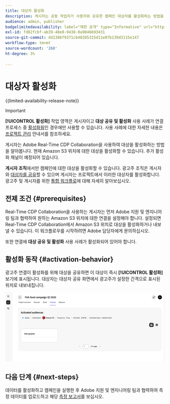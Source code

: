 ```yaml
---
title: 대상자 활성화
description: 게시자는 공동 작업자가 사용자와 공유한 캠페인 대상자를 활성화하는 방법을 알아봅니다.
audience: admin, publisher
badgelimitedavailability: label="제한 공개" type="Informative" url="https://helpx.adobe.com/kr/legal/product-descriptions/real-time-customer-data-platform-collaboration.html newtab=true"
exl-id: fd82fcbf-ab39-48e0-9438-0a9046693431
source-git-commit: dd1386f9371cb40285315d11e07b139d3115e147
workflow-type: tm+mt
source-wordcount: '268'
ht-degree: 3%

---
```


# 대상자 활성화

{{limited-availability-release-note}}

>[!IMPORTANT]
>
>**[!UICONTROL 활성화]** 작업 영역은 게시자이고 **대상 공유 및 활성화** 사용 사례가 연결 프로세스 중 [활성화됨](../connect/establishing-connections.md#connection-settings)인 경우에만 사용할 수 있습니다. 사용 사례에 대한 자세한 내용은 [프로젝트 관리](./manage-projects.md#project-use-cases) 안내서를 참조하세요.

게시자는 Adobe Real-Time CDP Collaboration을 사용하여 대상을 활성화하는 방법을 알아봅니다. 현재 Amazon S3 위치에 대한 대상을 활성화할 수 있습니다. 추가 활성화 채널이 예정되어 있습니다.

**게시자 조직**&#x200B;에서만 캠페인에 대한 대상을 활성화할 수 있습니다. 광고주 조직은 게시자와 [대상자를 공유](/help/guide/collaborate/share.md)할 수 있으며 게시자는 프로젝트에서 이러한 대상자를 활성화합니다. 광고주 및 게시자를 위한 [통합 워크플로](/help/guide/end-to-end-workflow.md)에 대해 자세히 알아보십시오.

## 전제 조건 {#prerequisites}

Real-Time CDP Collaboration을 사용하는 게시자는 먼저 Adobe 지원 및 엔지니어링 팀과 협력하여 원하는 Amazon S3 위치에 대한 연결을 설정해야 합니다. 설정되면 Real-Time CDP Collaboration에서 Amazon S3 위치로 대상을 활성화하거나 내보낼 수 있습니다. 이 워크플로우를 시작하려면 Adobe 담당자에게 문의하십시오.

또한 연결에 **대상 공유 및 활성화** 사용 사례가 활성화되어 있어야 합니다.

## 활성화 동작 {#activation-behavior}

광고주 연결이 활성화를 위해 대상을 공유하면 이 대상이 즉시 **[!UICONTROL 활성화]** 보기에 표시됩니다. 대상자는 대상자 공유 화면에서 광고주가 설정한 간격으로 표시된 위치로 내보내집니다.

![Amazon S3 대상에 대한 워크플로우를 활성화합니다.](/help/assets/collaborate/activate/activate-to-amazon-s3.png)

## 다음 단계 {#next-steps}

데이터를 활성화하고 캠페인을 실행한 후 Adobe 지원 및 엔지니어링 팀과 협력하여 측정 데이터를 업로드하고 해당 [측정 보고서](/help/guide/collaborate/measure.md)를 보십시오.
